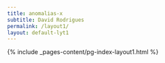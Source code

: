 ```yaml
---
title: anomalias-x
subtitle: David Rodrigues
permalink: /layout1/
layout: default-lyt1
---
```

{% include _pages-content/pg-index-layout1.html %}
